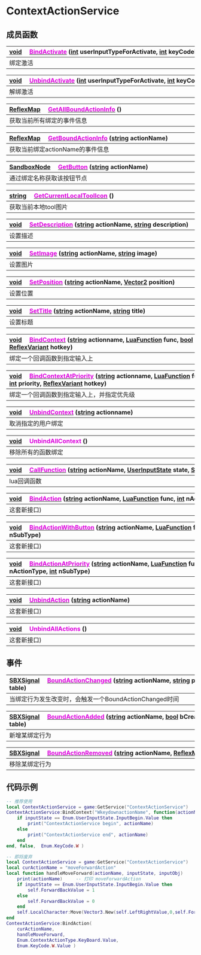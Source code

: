 # ContextActionService

## 成员函数

|<div style="width:700px">[void](/Api/DataType/Void.md) &emsp;[<font color="dd00dd">BindActivate</font>](/Api/Classes/Input/ContextActionService_F/BindActivate.md) ([int](/Api/DataType/Number.md) userInputTypeForActivate, [int](/Api/DataType/Number.md) keyCodeForActivate)</div>|
|:---|
|绑定激活|

|<div style="width:700px">[void](/Api/DataType/Void.md) &emsp;[<font color="dd00dd">UnbindActivate</font>](/Api/Classes/Input/ContextActionService_F/UnbindActivate.md) ([int](/Api/DataType/Number.md) userInputTypeForActivate, [int](/Api/DataType/Number.md) keyCodeForActivate)</div>|
|:---|
|解绑激活|

|<div style="width:700px">[ReflexMap](/Api/Enums/ReflexMap.md) &emsp;[<font color="dd00dd">GetAllBoundActionInfo</font>](/Api/Classes/Input/ContextActionService_F/GetAllBoundActionInfo.md) ()</div>|
|:---|
|获取当前所有绑定的事件信息|

|<div style="width:700px">[ReflexMap](/Api/Enums/ReflexMap.md) &emsp;[<font color="dd00dd">GetBoundActionInfo</font>](/Api/Classes/Input/ContextActionService_F/GetBoundActionInfo.md) ([string](/Api/DataType/String.md) actionName)</div>|
|:---|
|获取当前绑定actionName的事件信息|

|<div style="width:700px">[SandboxNode](/Api/Classes/Base/SandboxNode.md) &emsp;[<font color="dd00dd">GetButton</font>](/Api/Classes/Input/ContextActionService_F/GetButton.md) ([string](/Api/DataType/String.md) actionName)</div>|
|:---|
|通过绑定名称获取该按钮节点|

|<div style="width:700px">[string](/Api/DataType/String.md) &emsp;[<font color="dd00dd">GetCurrentLocalToolIcon</font>](/Api/Classes/Input/ContextActionService_F/GetCurrentLocalToolIcon.md) ()</div>|
|:---|
|获取当前本地tool图片|

|<div style="width:700px">[void](/Api/DataType/Void.md) &emsp;[<font color="dd00dd">SetDescription</font>](/Api/Classes/Input/ContextActionService_F/SetDescription.md) ([string](/Api/DataType/String.md) actionName, [string](/Api/DataType/String.md) description)</div>|
|:---|
|设置描述|

|<div style="width:700px">[void](/Api/DataType/Void.md) &emsp;[<font color="dd00dd">SetImage</font>](/Api/Classes/Input/ContextActionService_F/SetImage.md) ([string](/Api/DataType/String.md) actionName, [string](/Api/DataType/String.md) image)</div>|
|:---|
|设置图片|

|<div style="width:700px">[void](/Api/DataType/Void.md) &emsp;[<font color="dd00dd">SetPosition</font>](/Api/Classes/Input/ContextActionService_F/SetPosition.md) ([string](/Api/DataType/String.md) actionName, [Vector2](/Api/DataType/Vector2.md) position)</div>|
|:---|
|设置位置|

|<div style="width:700px">[void](/Api/DataType/Void.md) &emsp;[<font color="dd00dd">SetTitle</font>](/Api/Classes/Input/ContextActionService_F/SetTitle.md) ([string](/Api/DataType/String.md) actionName, [string](/Api/DataType/String.md) title)</div>|
|:---|
|设置标题|

|<div style="width:700px">[void](/Api/DataType/Void.md) &emsp;[<font color="dd00dd">BindContext</font>](/Api/Classes/Input/ContextActionService_F/BindContext.md) ([string](/Api/DataType/String.md) actionname, [LuaFunction](/Api/Enums/LuaFunction.md) func, [bool](/Api/DataType/Bool.md) createTouchBtn, [ReflexVariant](/Api/Enums/ReflexVariant.md) hotkey)</div>|
|:---|
|绑定一个回调函数到指定输入上|

|<div style="width:700px">[void](/Api/DataType/Void.md) &emsp;[<font color="dd00dd">BindContextAtPriority</font>](/Api/Classes/Input/ContextActionService_F/BindContextAtPriority.md) ([string](/Api/DataType/String.md) actionname, [LuaFunction](/Api/Enums/LuaFunction.md) func, [bool](/Api/DataType/Bool.md) createTouchBtn, [int](/Api/DataType/Number.md) priority, [ReflexVariant](/Api/Enums/ReflexVariant.md) hotkey)</div>|
|:---|
|绑定一个回调函数到指定输入上，并指定优先级|

|<div style="width:700px">[void](/Api/DataType/Void.md) &emsp;[<font color="dd00dd">UnbindContext</font>](/Api/Classes/Input/ContextActionService_F/UnbindContext.md) ([string](/Api/DataType/String.md) actionname)</div>|
|:---|
|取消指定的用户绑定|

|<div style="width:700px">[void](/Api/DataType/Void.md) &emsp;<font color="dd00dd">UnbindAllContext</font> ()</div>|
|:---|
|移除所有的函数绑定|

|<div style="width:700px">[void](/Api/DataType/Void.md) &emsp;[<font color="dd00dd">CallFunction</font>](/Api/Classes/Input/ContextActionService_F/CallFunction.md) ([string](/Api/DataType/String.md) actionName, [UserInputState](/Api/Enums/UserInputState.md) state, [SandboxNode](/Api/Classes/Base/SandboxNode.md) inputObject)</div>|
|:---|
|lua回调函数|

|<div style="width:700px">[void](/Api/DataType/Void.md) &emsp;[<font color="dd00dd">BindAction</font>](/Api/Classes/Input/ContextActionService_F/BindAction.md) ([string](/Api/DataType/String.md) actionName, [LuaFunction](/Api/Enums/LuaFunction.md) func, [int](/Api/DataType/Number.md) nActionType, [int](/Api/DataType/Number.md) nSubType)</div>|
|:---|
|这套新接口)|

|<div style="width:700px">[void](/Api/DataType/Void.md) &emsp;[<font color="dd00dd">BindActionWithButton</font>](/Api/Classes/Input/ContextActionService_F/BindActionWithButton.md) ([string](/Api/DataType/String.md) actionName, [LuaFunction](/Api/Enums/LuaFunction.md) func, [int](/Api/DataType/Number.md) nActionType, [int](/Api/DataType/Number.md) nSubType)</div>|
|:---|
|这套新接口)|

|<div style="width:700px">[void](/Api/DataType/Void.md) &emsp;[<font color="dd00dd">BindActionAtPriority</font>](/Api/Classes/Input/ContextActionService_F/BindActionAtPriority.md) ([string](/Api/DataType/String.md) actionName, [LuaFunction](/Api/Enums/LuaFunction.md) func, [int](/Api/DataType/Number.md) priority, [int](/Api/DataType/Number.md) nActionType, [int](/Api/DataType/Number.md) nSubType)</div>|
|:---|
|这套新接口)|

|<div style="width:700px">[void](/Api/DataType/Void.md) &emsp;[<font color="dd00dd">UnbindAction</font>](/Api/Classes/Input/ContextActionService_F/UnbindAction.md) ([string](/Api/DataType/String.md) actionName)</div>|
|:---|
|这套新接口)|

|<div style="width:700px">[void](/Api/DataType/Void.md) &emsp;<font color="dd00dd">UnbindAllActions</font> ()</div>|
|:---|
|这套新接口)|

## 事件

|<div style="width:700px">[SBXSignal](/Api/DataType/SBXSignal.md) &emsp;[<font color="dd00dd">BoundActionChanged</font>](/Api/Classes/Input/ContextActionService_F/BoundActionChanged.md) ([string](/Api/DataType/String.md) actionName, [string](/Api/DataType/String.md) propname, [ReflexMap](/Api/Enums/ReflexMap.md) table)</div>|
|:---|
|当绑定行为发生改变时，会触发一个BoundActionChanged时间|

|<div style="width:700px">[SBXSignal](/Api/DataType/SBXSignal.md) &emsp;[<font color="dd00dd">BoundActionAdded</font>](/Api/Classes/Input/ContextActionService_F/BoundActionAdded.md) ([string](/Api/DataType/String.md) actionName, [bool](/Api/DataType/Bool.md) bCreateTouchBtn, [ReflexMap](/Api/Enums/ReflexMap.md) table)</div>|
|:---|
|新增某绑定行为|

|<div style="width:700px">[SBXSignal](/Api/DataType/SBXSignal.md) &emsp;[<font color="dd00dd">BoundActionRemoved</font>](/Api/Classes/Input/ContextActionService_F/BoundActionRemoved.md) ([string](/Api/DataType/String.md) actionName, [ReflexMap](/Api/Enums/ReflexMap.md) table)</div>|
|:---|
|移除某绑定行为|

## 代码示例

```lua
-- 推荐使用
local ContextActionService = game:GetService("ContextActionService")
ContextActionService:BindContext("WkeydownactionName", function(actionName, inputState, inputObj)
	if inputState == Enum.UserInputState.InputBegin.Value then
		print("ContextActionService begin", actionName)
	else
		print("ContextActionService end", actionName)
	end
end, false,  Enum.KeyCode.W )

-- 即将废弃
local ContextActionService = game:GetService("ContextActionService")
local curActionName = "moveForwardAction"
local function handleMoveForward(actionName, inputState, inputObj)
	print(actionName)     -- 打印 moveForwardAction
	if inputState == Enum.UserInputState.InputBegin.Value then
		self.ForwardBackValue = 1
	else
		self.ForwardBackValue = 0
	end
	self.LocalCharacter:Move(Vector3.New(self.LeftRightValue,0,self.ForwardBackValue),true)
end
ContextActionService:BindAction(
	curActionName,
	handleMoveForward,
	Enum.ContextActionType.KeyBoard.Value,
	Enum.KeyCode.W.Value )
```